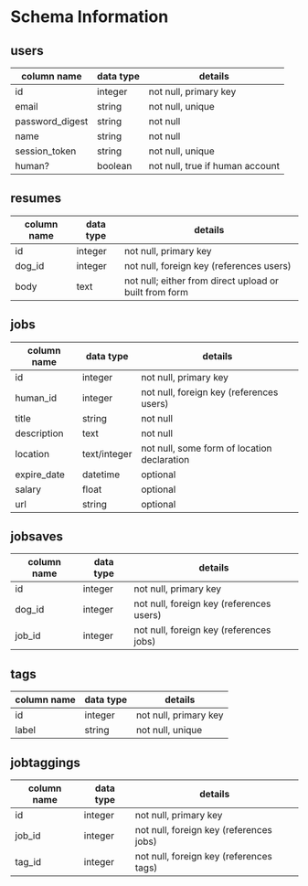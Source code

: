 # Schema Information

## users
column name     | data type | details
----------------|-----------|-----------------------
id              | integer   | not null, primary key
email           | string    | not null, unique
password_digest | string    | not null
name            | string    | not null
session_token   | string    | not null, unique
human?          | boolean   | not null, true if human account

## resumes
column name | data type | details
------------|-----------|-----------------------
id          | integer   | not null, primary key
dog_id      | integer   | not null, foreign key (references users)
body        | text      | not null; either from direct upload or built from form

## jobs
column name | data type    | details
------------|--------------|-----------------------
id          | integer      | not null, primary key
human_id    | integer      | not null, foreign key (references users)
title       | string       | not null
description | text         | not null
location    | text/integer | not null, some form of location declaration
expire_date | datetime     | optional
salary      | float        | optional
url         | string       | optional

## jobsaves
column name | data type | details
------------|-----------|-----------------------
id          | integer   | not null, primary key
dog_id      | integer   | not null, foreign key (references users)
job_id      | integer   | not null, foreign key (references jobs)

## tags
column name | data type | details
------------|-----------|-----------------------
id          | integer   | not null, primary key
label       | string    | not null, unique

## jobtaggings
column name | data type | details
------------|-----------|-----------------------
id          | integer   | not null, primary key
job_id      | integer   | not null, foreign key (references jobs)
tag_id      | integer   | not null, foreign key (references tags)
